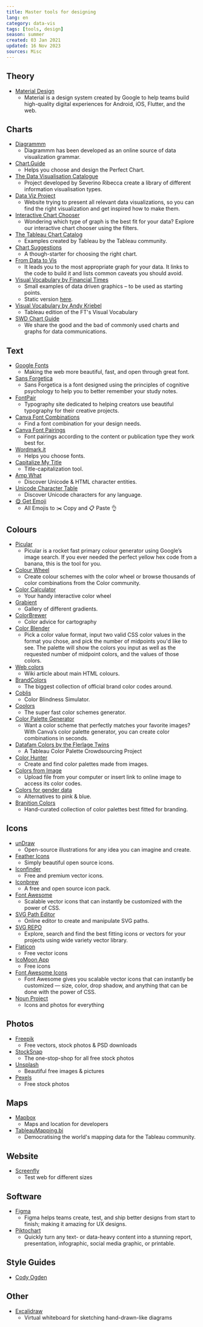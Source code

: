 ```yaml
---
title: Master tools for designing
lang: en
category: data-vis
tags: [tools, design]
season: summer
created: 03 Jan 2021
updated: 16 Nov 2023
sources: Misc
---
```


## Theory
- [Material Design](https://material.io/design)
	- Material is a design system created by Google to help teams build high-quality digital experiences for Android, iOS, Flutter, and the web.

## Charts
- [Diagrammm](https://diagrammm.com/)
	- Diagrammm has been developed as an online source of data visualization grammar.
- [Chart.Guide](https://chart.guide/)
	- Helps you choose and design the Perfect Chart.
- [The Data Visualisation Catalogue](https://datavizcatalogue.com/)
	- Project developed by Severino Ribecca create a library of different information visualisation types.
- [Data Viz Project](https://datavizproject.com/)
	- Website trying to present all relevant data visualizations, so you can find the right visualization and get inspired how to make them.
- [Interactive Chart Chooser](https://depictdatastudio.com/charts/)
	- Wondering which type of graph is the best fit for your data? Explore our interactive chart chooser using the filters.
- [The Tableau Chart Catalog](https://www.flerlagetwins.com/2019/08/the-tableau-chart-catalog_97.html)
	- Examples created by Tableau by the Tableau community.
- [Chart Suggestions](../../assets/files/How-to-Choose-Chart-Types.png)
	- A though-starter for choosing the right chart.
- [From Data to Vis](https://www.data-to-viz.com/)
	- It leads you to the most appropriate graph for your data. It links to the code to build it and lists common caveats you should avoid.
- [Visual Vocabulary by Financial Times](http://ft-interactive.github.io/visual-vocabulary/)
	- Small examples of data driven graphics – to be used as starting points.
	- Static version [here](https://github.com/ft-interactive/chart-doctor/tree/master/visual-vocabulary).
- [Visual Vocabulary by Andy Kriebel](https://www.vizwiz.com/2018/07/visual-vocabulary.html)
	- Tableau edition of the FT's Visual Vocabulary
- [SWD Chart Guide](https://www.storytellingwithdata.com/chart-guide)
	- We share the good and the bad of commonly used charts and graphs for data communications.

## Text
- [Google Fonts](https://fonts.google.com/)
	 - Making the web more beautiful, fast, and open through great font.
- [Sans Forgetica](https://sansforgetica.rmit.edu.au/)
	- Sans Forgetica is a font designed using the principles of cognitive psychology to help you to better remember your study notes.
- [FontPair](https://fontpair.co/)
	 - Typography site dedicated to helping creators use beautiful typography for their creative projects.
- [Canva Font Combinations](https://www.canva.com/font-combinations/)
	 - Find a font combination for your design needs.
- [Canva Font Pairings](https://www.canva.com/learn/the-ultimate-guide-to-font-pairing/)
	 -  Font pairings according to the content or publication type they work best for.
- [Wordmark.it](https://wordmark.it/)
	- Helps you choose fonts.
- [Capitalize My Title](https://capitalizemytitle.com/)
	- Title-capitalization tool.
- [Amp What](https://www.amp-what.com/)
	- Discover Unicode & HTML character entities.
- [Unicode Character Table](https://jrgraphix.net/r/Unicode/0020-007F)
	- Discover Unicode characters for any language.
- [😋 Get Emoji](https://getemoji.com/)
	- All Emojis to ✂️ Copy and 📋 Paste 👌

## Colours
- [Picular](https://picular.co/)
	- Picular is a rocket fast primary colour generator using Google’s image search. If you ever needed the perfect yellow hex code from a banana, this is the tool for you.
- [Colour Wheel](https://color.adobe.com/create/color-wheel)
	 - Create colour schemes with the color wheel or browse thousands of color combinations from the Color community.
- [Color Calculator](https://www.sessions.edu/color-calculator/)
	- Your handy interactive color wheel
- [Grabient](https://www.grabient.com/)
	 - Gallery of different gradients.
- [ColorBrewer](https://colorbrewer2.org/#type=sequential&scheme=BuGn&n=3)
	- Color advice for cartography
- [Color Blender](https://meyerweb.com/eric/tools/color-blend/#:::hex)
	- Pick a color value format, input two valid CSS color values in the format you chose, and pick the number of midpoints you'd like to see. The palette will show the colors you input as well as the requested number of midpoint colors, and the values of those colors.
- [Web colors](https://en.wikipedia.org/wiki/Web_colors)
	- Wiki article about main HTML colours.
- [BrandColors](https://brandcolors.net/)
	- The biggest collection of official brand color codes around.
- [Coblis](https://www.color-blindness.com/coblis-color-blindness-simulator/)
	- Color Blindness Simulator.
- [Coolors](https://coolors.co/)
	- The super fast color schemes generator.
- [Color Palette Generator](https://www.canva.com/colors/color-palette-generator/)
	- Want a color scheme that perfectly matches your favorite images? With Canva’s color palette generator, you can create color combinations in seconds.
- [Datafam Colors by the Flerlage Twins](https://www.flerlagetwins.com/2021/06/datafam-colors-color-palette.html)
	- A Tableau Color Palette Crowdsourcing Project
- [Color Hunter](http://colorhunter.com/browse.php?h=y&p=enter+tag%2C+hex+code%2C+or+image+URL)
	- Create and find color palettes made from images.
- [Colors from Image](https://html-color-codes.info/colors-from-image/)
	- Upload file from your computer or insert link to online image to access its color codes.
- [Colors for gender data](https://blog.datawrapper.de/gendercolor/)
	- Alternatives to pink & blue.
- [Branition Colors](https://branition.com/colors)
	- Hand-curated collection of color palettes best fitted for branding.

## Icons
- [unDraw](https://undraw.co/illustrations)
  - Open-source illustrations for any idea you can imagine and create.
- [Feather Icons](https://feathericons.com/)
	- Simply beautiful open source icons.
- [Iconfinder](https://www.iconfinder.com/)
	- Free and premium vector icons.
- [Iconbrew](https://iconbrew.com/)
	- A free and open source icon pack.
- [Font Awesome](https://fontawesome.com/v4.7.0/icons/)
	- Scalable vector icons that can instantly be customized with the power of CSS.
- [SVG Path Editor](https://github.com/Yqnn/svg-path-editor)
	- Online editor to create and manipulate SVG paths.
- [SVG REPO](https://www.svgrepo.com/)
	- Explore, search and find the best fitting icons or vectors for your projects using wide variety vector library.
- [Flaticon](https://www.flaticon.com/)
	- Free vector icons
- [IcoMoon App](https://icomoon.io/app/#/select)
	- Free icons
- [Font Awesome Icons](https://fontawesome.com/v5.15/icons/)
	- Font Awesome gives you scalable vector icons that can instantly be customized — size, color, drop shadow, and anything that can be done with the power of CSS.
- [Noun Project](https://thenounproject.com/)
	- Icons and photos for everything

## Photos
- [Freepik](https://www.freepik.com/)
	- Free vectors, stock photos & PSD downloads 
- [StockSnap](https://stocksnap.com/)
	- The one-stop-shop for all free stock photos
- [Unsplash](https://unsplash.com/)
	- Beautiful free images & pictures
- [Pexels](https://www.pexels.com/)
	- Free stock photos

## Maps
- [Mapbox](https://www.mapbox.com/account/)
	- Maps and location for developers
- [TableauMapping.bi](https://www.tableaumapping.bi/map)
	- Democratising the world's mapping data for the Tableau community.

## Website
- [Screenfly](https://screenfly.org/)
	- Test web for different sizes

## Software
- [Figma](https://www.figma.com/)
	 -  Figma helps teams create, test, and ship better designs from start to finish; making it amazing for UX designs.
 - [Piktochart](https://piktochart.com/)
	- Quickly turn any text- or data-heavy content into a stunning report, presentation, infographic, social media graphic, or printable.

## Style Guides
- [Cody Ogden](https://style.codyogden.com/)

## Other
- [Excalidraw](https://excalidraw.com/)
	- Virtual whiteboard for sketching hand-drawn-like diagrams
